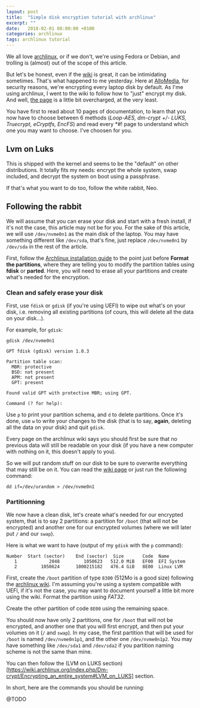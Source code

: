 ```yaml
---
layout: post
title:  "Simple disk encryption tutorial with archlinux"
excerpt: ""
date:   2018-02-01 08:00:00 +0100
categories: archlinux
tags: archlinux tutorial
---
```


We all love [archlinux](https://www.archlinux.org/), or if we don't, we're using Fedora or Debian, and trolling is (almost) out of the scope of this article.

But let's be honest, even if the [wiki](http://wiki.archlinux.org/) is great, it can be intimidating sometimes. That's what happened to me yesterday. Here at [AlloMedia](http://www.allo-media.net), for security reasons, we're encrypting every laptop disk by default. As I'me using archlinux, I went to the wiki to follow how to "just" encrypt my disk. And well, [the page](https://wiki.archlinux.org/index.php/Disk_encryption) is a little bit overcharged, at the very least.

You have first to read about 10 pages of documentation, to learn that you now have to choose between 6 methods (*Loop-AES, dm-crypt +/- LUKS, Truecrypt, eCryptfs, EncFS*) and read every \*#! page to understand which one you may want to choose. I've choosen for you.

## Lvm on Luks

This is shipped with the kernel and seems to be the "default" on other distributions. It totally fits my needs: encrypt the whole system, swap included, and decrypt the system on boot using a passphrase.

If that's what you want to do too, follow the white rabbit, Neo.

## Following the rabbit

We will assume that you can erase your disk and start with a fresh install, if it's not the case, this article may not be for you. For the sake of this article, we will use `/dev/nvme0n1` as the main disk of the laptop. You may have something different like `/dev/sda`, that's fine, just replace `/dev/nvme0n1` by `/dev/sda` in the rest of the article.

First, follow the [Archlinux installation guide](https://wiki.archlinux.org/index.php/Installation_guide) to the point just before __Format the partitions__, where they are telling you to modify the partition tables using __fdisk__ or __parted__. Here, you will need to erase all your partitions and create what's needed for the encryption.

### Clean and safely erase your disk

First, use `fdisk` or `gdisk` (if you're using UEFI) to wipe out what's on your disk, i.e. removing all existing partitions (of cours, this will delete all the data on your disk…).

For example, for `gdisk`:

    gdisk /dev/nvme0n1

    GPT fdisk (gdisk) version 1.0.3

    Partition table scan:
      MBR: protective
      BSD: not present
      APM: not present
      GPT: present

    Found valid GPT with protective MBR; using GPT.

    Command (? for help):

Use `p` to print your partition schema, and `d` to delete partitions. Once it's done, use `w` to write your changes to the disk (that is to say, __again__, deleting all the data on your disk) and quit `gdisk`.

Every page on the archlinux wiki says you should first be sure that no previous data will still be readable on your disk (if you have a new computer with nothing on it, this doesn't apply to you).

So we will put random stuff on our disk to be sure to overwrite everything that may still be on it. You can read the [wiki page](https://wiki.archlinux.org/index.php/Securely_wipe_disk#Random_data) or just run the following command:

    dd if=/dev/urandom > /dev/nvme0n1


### Partitionning

We now have a clean disk, let's create what's needed for our encrypted system, that is to say 2 partitions: a partition for `/boot` (that will not be encrypted) and another one for our encrypted volumes (where we will later put `/` and our `swap`).

Here is what we want to have (output of my `gdisk` with the `p` command):

    Number  Start (sector)    End (sector)  Size       Code  Name
       1            2048         1050623   512.0 MiB   EF00  EFI System
       2         1050624      1000215182   476.4 GiB   8E00  Linux LVM

First, create the `/boot` partition of type `8300` (512Mo is a good size) following the [archlinux wiki](https://wiki.archlinux.org/index.php/EFI_System_Partition#Create_the_partition). I'm assuming you're using a system compatible with UEFI, if it's not the case, you may want to document yourself a little bit more using the wiki. Format the partition using _FAT32_.

Create the other partition of code `8E00` using the remaining space.

You should now have only 2 partitions, one for `/boot` that will not be encrypted, and another one that you will first encrypt, and then put your volumes on it (`/` and `swap`). In my case, the first partition that will be used for `/boot` is named `/dev/nvme0n1p1`, and the other one `/dev/nvme0n1p2`. You may have something like `/dev/sda1` and `/dev/sda2` if you partition naming scheme is not the same than mine.

You can then follow the (LVM on LUKS section)[https://wiki.archlinux.org/index.php/Dm-crypt/Encrypting_an_entire_system#LVM_on_LUKS] section.

In short, here are the commands you should be running:

@TODO


